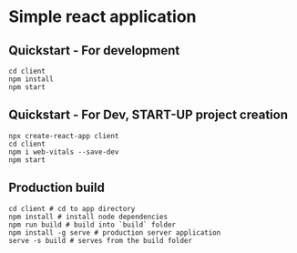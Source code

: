 # Simple react application

## Quickstart - For development

```shell
cd client
npm install
npm start
```

## Quickstart - For Dev, START-UP project creation

```shell
npx create-react-app client
cd client
npm i web-vitals --save-dev
npm start
```

## Production build

```shell
cd client # cd to app directory
npm install # install node dependencies
npm run build # build into `build` folder
npm install -g serve # production server application
serve -s build # serves from the build folder
```
